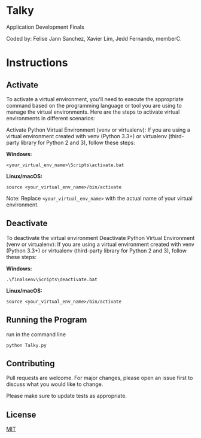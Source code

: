 # Talky 

Application Development Finals

Coded by: Felise Jann Sanchez, Xavier Lim, Jedd Fernando, memberC. 
# Instructions


## Activate

To activate a virtual environment, you'll need to execute the appropriate command based on the programming language or tool you are using to manage the virtual environments. Here are the steps to activate virtual environments in different scenarios:

Activate Python Virtual Environment (venv or virtualenv):
If you are using a virtual environment created with venv (Python 3.3+) or virtualenv (third-party library for Python 2 and 3), follow these steps:

**Windows:**
```
<your_virtual_env_name>\Scripts\activate.bat
```

**Linux/macOS:**
```
source <your_virtual_env_name>/bin/activate
```

Note: Replace ```<your_virtual_env_name>``` with the actual name of your virtual environment.


## Deactivate
To deactivate the virtual environment
Deactivate Python Virtual Environment (venv or virtualenv):
If you are using a virtual environment created with venv (Python 3.3+) or virtualenv (third-party library for Python 2 and 3), follow these steps:

**Windows:**
```
.\finalsenv\Scripts\deactivate.bat
```

**Linux/macOS:**
```
source <your_virtual_env_name>/bin/activate
```


## Running the Program
run in the command line
```
python Talky.py
```

## Contributing

Pull requests are welcome. For major changes, please open an issue first
to discuss what you would like to change.

Please make sure to update tests as appropriate.

## License

[MIT](https://choosealicense.com/licenses/mit/)
